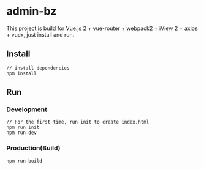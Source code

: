 # admin-bz

This project is build for Vue.js 2 + vue-router + webpack2 + iView 2 + axios + vuex, just install and run.

## Install
```bush
// install dependencies
npm install
```
## Run
### Development
```bush
// For the first time, run init to create index.html
npm run init
npm run dev
```
### Production(Build)
```bush
npm run build
```

